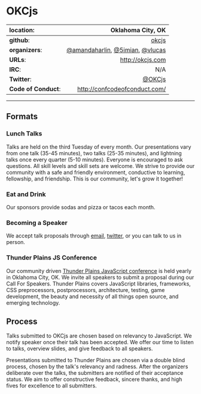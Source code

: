 # OKCjs


| **location**:         | Oklahoma City, OK                           |
|:----------------------|---------------------------------------:|
| **github**:           | [okcjs](https://github.com/okcjs)                                |
| **organizers**:       | [@amandaharlin](https://github.com/amandaharlin), [@5imian](https://github.com/JesseHarlin), [@vlucas](https://github.com/vlucas) |
| **URLs**:             | http://okcjs.com         |
| **IRC**:              | N/A                                    |
| **Twitter**:          | [@OKCjs](https://twitter.com/OKCjs)                   |
| **Code of Conduct**:  | http://confcodeofconduct.com/                   |



---------------------------

## Formats

### Lunch Talks

Talks are held on the third Tuesday of every month. Our presentations vary from one talk (35-45 minutes), two talks (25-35 minutes), and lightning talks once every quarter (5-10 minutes).
Everyone is encouraged to ask questions. All skill levels and skill sets are welcome. We strive to provide our community with a safe and friendly environment, conductive to learning, fellowship, and friendship. This is our community, let's grow it together!

### Eat and Drink

Our sponsors provide sodas and pizza or tacos each month.

### Becoming a Speaker

We accept talk proposals through [email](mailto:oklahomacityjavascript@gmail.com), [twitter](https://twitter.com/okcjs), or you can talk to us in person.

### Thunder Plains JS Conference

Our community driven [Thunder Plains JavaScript conference](http://thunderplainsconf.com) is held yearly in Oklahoma City, OK. We invite all speakers to submit a proposal during our Call For Speakers. Thunder Plains covers JavaScript libraries, frameworks, CSS preprocessors, postprocessors, architecture, testing, game development, the beauty and necessity of all things open source, and emerging technology.

## Process

Talks submitted to OKCjs are chosen based on relevancy to JavaScript. We notify speaker once their talk has been accepted. We offer our time to listen to talks, overview slides, and give feedback to all speakers.

Presentations submitted to Thunder Plains are chosen via a double blind process, chosen by the talk's relevancy and radness.
After the organizers deliberate over the talks, the submitters are notified of their acceptance status.
We aim to offer constructive feedback, sincere thanks, and high fives for excellence to all submitters.
